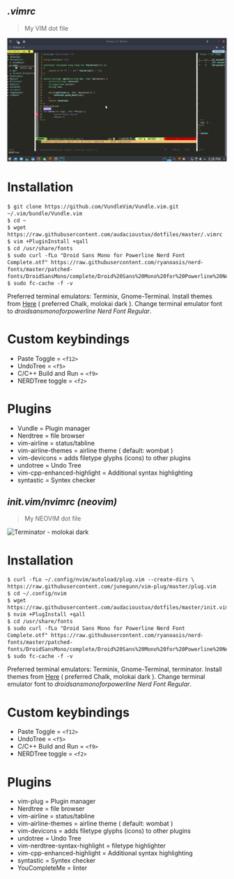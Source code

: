 ***.vimrc***
------

> My VIM dot file

![Terminix - molokai dark](https://raw.githubusercontent.com/audacioustux/.vimrc/master/Screenshot_20160904_152902.png "Terminix - molokai dark")

# Installation
    $ git clone https://github.com/VundleVim/Vundle.vim.git ~/.vim/bundle/Vundle.vim
    $ cd ~
    $ wget https://raw.githubusercontent.com/audacioustux/dotfiles/master/.vimrc
    $ vim +PluginInstall +qall
    $ cd /usr/share/fonts
    $ sudo curl -fLo "Droid Sans Mono for Powerline Nerd Font Complete.otf" https://raw.githubusercontent.com/ryanoasis/nerd-fonts/master/patched-fonts/DroidSansMono/complete/Droid%20Sans%20Mono%20for%20Powerline%20Nerd%20Font%20Complete.otf
    $ sudo fc-cache -f -v

Preferred terminal emulators: Terminix, Gnome-Terminal. Install themes from [Here](https://github.com/Mayccoll/Gogh "https://github.com/Mayccoll/Gogh") ( preferred Chalk, molokai dark ). Change terminal emulator font to *droidsansmonoforpowerline Nerd Font Regular*.

# Custom keybindings
 - Paste Toggle = `<f12>`
 - UndoTree = `<f5>`
 - C/C++ Build and Run = `<f9>`
 - NERDTree toggle = `<f2>`

# Plugins
 - Vundle = Plugin manager
 - Nerdtree = file browser
 - vim-airline =  status/tabline
 - vim-airline-themes = airline theme ( default: wombat )
 - vim-devicons = adds filetype glyphs (icons) to other plugins
 - undotree = Undo Tree
 - vim-cpp-enhanced-highlight = Additional syntax highlighting
 - syntastic = Syntex checker

***init.vim/nvimrc (neovim)***
------

> My NEOVIM dot file

![Terminator - molokai dark](https://raw.githubusercontent.com/audacioustux/dotfiles/master/Screenshot_%E0%A7%A8%E0%A7%A6%E0%A7%A7%E0%A7%AC%E0%A7%A7%E0%A7%A8%E0%A7%A6%E0%A7%AC_%E0%A7%A7%E0%A7%AF%E0%A7%AB%E0%A7%A8%E0%A7%A7%E0%A7%AD.png "Terminator - molokai dark")

# Installation
    $ curl -fLo ~/.config/nvim/autoload/plug.vim --create-dirs \
    https://raw.githubusercontent.com/junegunn/vim-plug/master/plug.vim
    $ cd ~/.config/nvim
    $ wget https://raw.githubusercontent.com/audacioustux/dotfiles/master/init.vim
    $ nvim +PlugInstall +qall
    $ cd /usr/share/fonts
    $ sudo curl -fLo "Droid Sans Mono for Powerline Nerd Font Complete.otf" https://raw.githubusercontent.com/ryanoasis/nerd-fonts/master/patched-fonts/DroidSansMono/complete/Droid%20Sans%20Mono%20for%20Powerline%20Nerd%20Font%20Complete.otf
    $ sudo fc-cache -f -v

Preferred terminal emulators: Terminix, Gnome-Terminal, terminator. Install themes from [Here](https://github.com/Mayccoll/Gogh "https://github.com/Mayccoll/Gogh") ( preferred Chalk, molokai dark ). Change terminal emulator font to *droidsansmonoforpowerline Nerd Font Regular*.

# Custom keybindings
 - Paste Toggle = `<f12>`
 - UndoTree = `<f5>`
 - C/C++ Build and Run = `<f9>`
 - NERDTree toggle = `<f2>`

# Plugins
 - vim-plug = Plugin manager
 - Nerdtree = file browser
 - vim-airline =  status/tabline
 - vim-airline-themes = airline theme ( default: wombat )
 - vim-devicons = adds filetype glyphs (icons) to other plugins
 - undotree = Undo Tree
 - vim-nerdtree-syntax-highlight = filetype highlighter
 - vim-cpp-enhanced-highlight = Additional syntax highlighting
 - syntastic = Syntex checker
 - YouCompleteMe = linter
